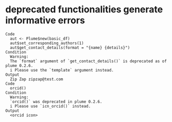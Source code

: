 # deprecated functionalities generate informative errors

    Code
      aut <- Plume$new(basic_df)
      aut$set_corresponding_authors(1)
      aut$get_contact_details(format = "{name} {details}")
    Condition
      Warning:
      The `format` argument of `get_contact_details()` is deprecated as of plume 0.2.6.
      i Please use the `template` argument instead.
    Output
      Zip Zap zipzap@test.com
    Code
      orcid()
    Condition
      Warning:
      `orcid()` was deprecated in plume 0.2.6.
      i Please use `icn_orcid()` instead.
    Output
      <orcid icon>

